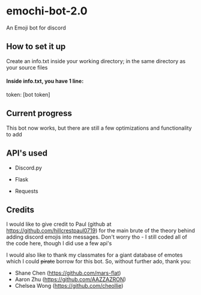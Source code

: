 # emochi-bot-2.0
An Emoji bot for discord

## How to set it up
Create an info.txt inside your working directory; in the same directory as your source files

#### Inside info.txt, you have 1 line: 

token: [bot token]

## Current progress

This bot now works, but there are still a few optimizations and functionality to add

## API's used
- Discord.py

- Flask

- Requests

## Credits

I would like to give credit to Paul (github at https://github.com/hillcrestpaul0719) for the main brute of the theory behind adding discord emojis into messages. Don't worry tho - I still coded all of the code here, though I did use a few api's

I would also like to thank my classmates for a giant database of emotes which I could ~~pirate~~ borrow for this bot. So, without further ado, thank you: 
- Shane Chen (https://github.com/mars-flat)
- Aaron Zhu (https://github.com/AAZZAZRON)
- Chelsea Wong (https://github.com/cheollie)
